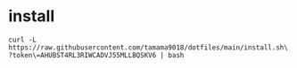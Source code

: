 # install
`curl -L https://raw.githubusercontent.com/tamama9018/dotfiles/main/install.sh\?token\=AHUBST4RL3RIWCADVJ55MLLBQSKV6 | bash`
